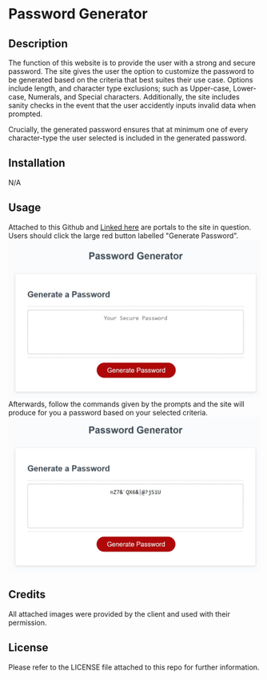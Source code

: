# Password Generator

## Description

The function of this website is to provide the user with a strong and secure password. The site gives the user the option to customize the password to be generated based on the criteria that best suites their use case. Options include length, and character type exclusions; such as Upper-case, Lower-case, Numerals, and Special characters. Additionally, the site includes sanity checks in the event that the user accidently inputs invalid data when prompted.

Crucially, the generated password ensures that at minimum one of every character-type the user selected is included in the generated password. 

## Installation

N/A

## Usage

Attached to this Github and [Linked here](https://www.google.com) are portals to the site in question. Users should click the large red button labelled "Generate Password". 
![alt text](./Develop/Assets/Screencap.jpg "Screen-cap1")
Afterwards, follow the commands given by the prompts and the site will produce for you a password based on your selected criteria.
![alt text](./Develop/Assets/Screencap2.jpg "Screen-cap2")

## Credits

All attached images were provided by the client and used with their permission.

## License

Please refer to the LICENSE file attached to this repo for further information.